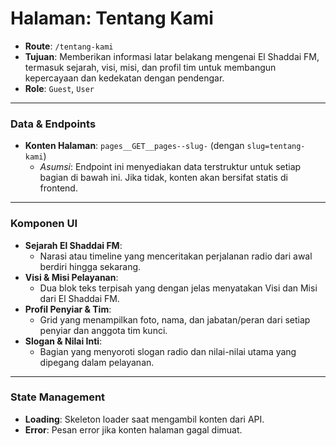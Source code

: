 # Halaman: Tentang Kami

- **Route**: `/tentang-kami`
- **Tujuan**: Memberikan informasi latar belakang mengenai El Shaddai FM, termasuk sejarah, visi, misi, dan profil tim untuk membangun kepercayaan dan kedekatan dengan pendengar.
- **Role**: `Guest`, `User`

---

### Data & Endpoints

- **Konten Halaman**: `pages__GET__pages--slug-` (dengan `slug=tentang-kami`)
  - *Asumsi*: Endpoint ini menyediakan data terstruktur untuk setiap bagian di bawah ini. Jika tidak, konten akan bersifat statis di frontend.

---

### Komponen UI

- **Sejarah El Shaddai FM**:
  - Narasi atau timeline yang menceritakan perjalanan radio dari awal berdiri hingga sekarang.
- **Visi & Misi Pelayanan**:
  - Dua blok teks terpisah yang dengan jelas menyatakan Visi dan Misi dari El Shaddai FM.
- **Profil Penyiar & Tim**:
  - Grid yang menampilkan foto, nama, dan jabatan/peran dari setiap penyiar dan anggota tim kunci.
- **Slogan & Nilai Inti**:
  - Bagian yang menyoroti slogan radio dan nilai-nilai utama yang dipegang dalam pelayanan.

---

### State Management

- **Loading**: Skeleton loader saat mengambil konten dari API.
- **Error**: Pesan error jika konten halaman gagal dimuat.